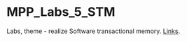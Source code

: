# MPP_Labs_5_STM
Labs, theme - realize Software transactional memory. [Links](https://spzsource.gitbooks.io/tasks-451005-modern-programming-platforms/content/task_5_software_transactional_memory.html).
